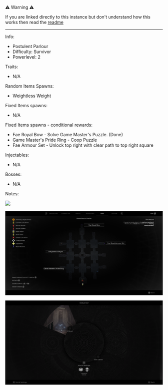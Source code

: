 ⚠️ Warning ⚠️

If you are linked directly to this instance but don't understand how this works then read the [readme](https://github.com/razeedazee/remnant2-instances/blob/main/README.md)

<hr>

Info:

- Postulent Parlour
- Difficulty: Survivor
- Powerlevel: 2

Traits:

- N/A

Random Items Spawns:

- Weightless Weight

Fixed Items spawns:

- N/A

Fixed Items spawns - conditional rewards:

- Fae Royal Bow - Solve Game Master's Puzzle. (Done)
- Game Master's Pride Ring - Coop Puzzle
- Fae Armour Set - Unlock top right with clear path to top right square

Injectables:

- N/A

Bosses:

- N/A

Notes:

>

![](info/info.png)

![](info/mini-map.png)

![](info/travel-map.png)
